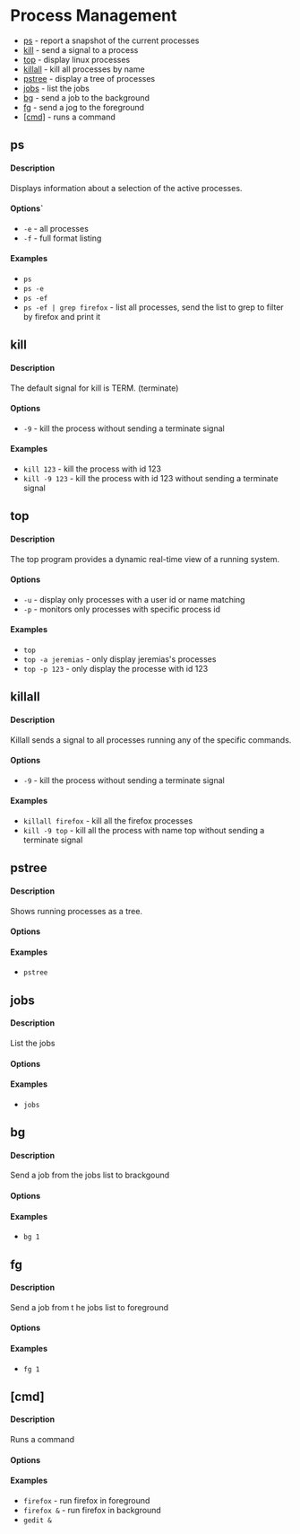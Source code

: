 # Process Management

* [ps](#ps) - report a snapshot of the current processes
* [kill](#kill) - send a signal to a process
* [top](#top) - display linux processes
* [killall](#killall) - kill all processes by name
* [pstree](#pstree) - display a tree of processes
* [jobs](#jobs) - list the jobs
* [bg](#bg) - send a job to the background
* [fg](#fg) - send a jog to the foreground
* [[cmd]](#cmd) - runs a command

## ps

#### Description
Displays information about a selection of the active processes.

#### Options`
* `-e` - all processes
* `-f` - full format listing

#### Examples
* `ps`
* `ps -e`
* `ps -ef`
* `ps -ef | grep firefox` - list all processes, send the list to grep to filter by firefox and print it

## kill

#### Description
The default signal for kill is TERM. (terminate)

#### Options
* `-9` - kill the process without sending a terminate signal

#### Examples
* `kill 123` - kill the process with id 123
* `kill -9 123` - kill the process with id 123 without sending a terminate signal

## top

#### Description
The top program provides a dynamic real-time view of a running system.

#### Options
* `-u` - display only processes with a user id or name matching
* `-p` - monitors only processes with specific process id

#### Examples
* `top`
* `top -a jeremias` - only display jeremias's processes
* `top -p 123` - only display the processe with id 123

## killall

#### Description
Killall sends a signal to all processes running any of the specific commands.

#### Options
* `-9` - kill the process without sending a terminate signal

#### Examples
* `killall firefox` - kill all the firefox processes
* `kill -9 top` - kill all the process with name top without sending a terminate signal


## pstree

#### Description
Shows running processes as a tree.

#### Options

#### Examples
* `pstree`

## jobs

#### Description
List the jobs

#### Options

#### Examples
* `jobs`

## bg

#### Description
Send a job  from the jobs list to brackgound

#### Options

#### Examples
* `bg 1`

## fg

#### Description
Send a job from t he jobs list to foreground

#### Options

#### Examples
* `fg 1`

## [cmd]

#### Description
Runs a command

#### Options

#### Examples
* `firefox` - run firefox in foreground
* `firefox &` - run firefox in background
* `gedit &`
